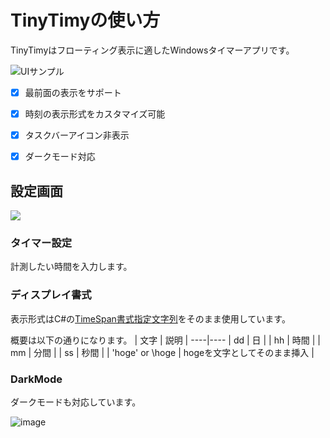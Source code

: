 # TinyTimyの使い方
TinyTimyはフローティング表示に適したWindowsタイマーアプリです。

![UIサンプル](https://user-images.githubusercontent.com/43531665/135755658-a5861019-dd6c-4376-8b7a-541d933c9d79.png)

- [x] 最前面の表示をサポート
- [x] 時刻の表示形式をカスタマイズ可能
- [x] タスクバーアイコン非表示
- [x] ダークモード対応  


## 設定画面

![](https://user-images.githubusercontent.com/43531665/135755761-4979498a-5de6-409a-8854-762e099af783.png)

### タイマー設定
計測したい時間を入力します。

### ディスプレイ書式
表示形式はC#の[TimeSpan書式指定文字列](https://docs.microsoft.com/ja-jp/dotnet/standard/base-types/custom-timespan-format-strings)をそのまま使用しています。

概要は以下の通りになります。
| 文字 | 説明 |
----|---- 
| dd | 日 |
| hh | 時間 |
| mm | 分間 |
| ss | 秒間 |
| 'hoge' or \hoge | hogeを文字としてそのまま挿入 |

### DarkMode
ダークモードも対応しています。

![image](https://user-images.githubusercontent.com/43531665/135757715-8a208c78-37b5-484a-a653-a6aaafef01cc.png)
